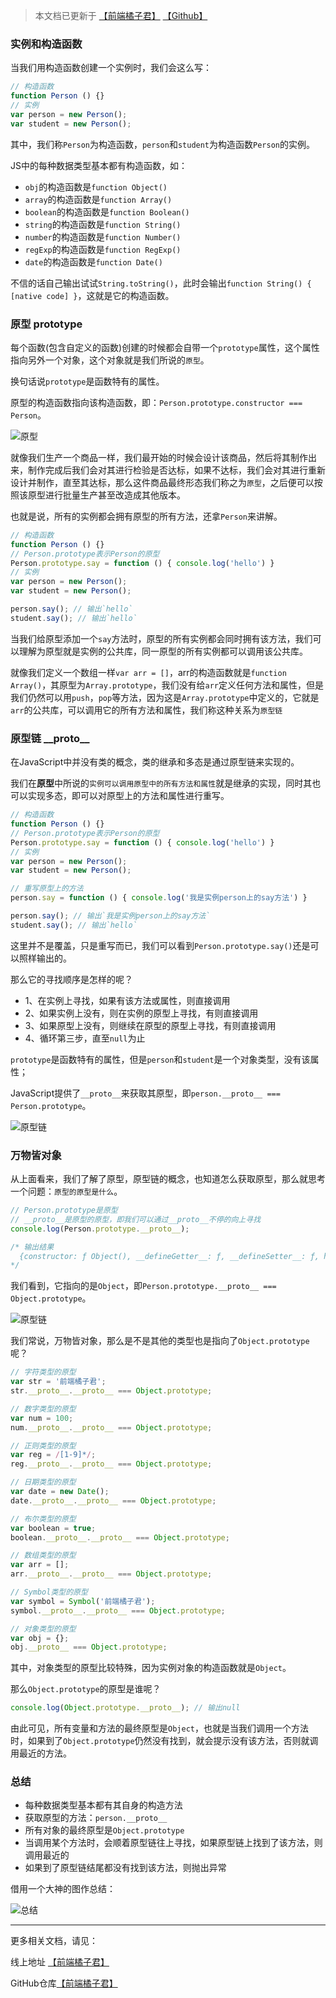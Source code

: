 > 本文档已更新于 [【前端橘子君】](http://xiaoysosheng.top/#/javascript/原型及原型链) [【Github】](https://github.com/xiaoyaosheng-yu/library/blob/master/javascript/原型及原型链.md)

### 实例和构造函数
当我们用构造函数创建一个实例时，我们会这么写：
```javascript
// 构造函数
function Person () {}
// 实例
var person = new Person();
var student = new Person();
```
其中，我们称`Person`为构造函数，`person`和`student`为构造函数`Person`的实例。

JS中的每种数据类型基本都有构造函数，如：

- `obj`的构造函数是`function Object()`
- `array`的构造函数是`function Array()`
- `boolean`的构造函数是`function Boolean()`
- `string`的构造函数是`function String()`
- `number`的构造函数是`function Number()`
- `regExp`的构造函数是`function RegExp()`
- `date`的构造函数是`function Date()`

不信的话自己输出试试`String.toString()`，此时会输出`function String() { [native code] }`，这就是它的构造函数。

### 原型 prototype
每个函数(包含自定义的函数)创建的时候都会自带一个`prototype`属性，这个属性指向另外一个对象，这个对象就是我们所说的`原型`。

换句话说`prototype`是函数特有的属性。

原型的构造函数指向该构造函数，即：`Person.prototype.constructor === Person`。

![原型](http://xiaoysosheng.top:5000/images/prototype/01.png)

就像我们生产一个商品一样，我们最开始的时候会设计该商品，然后将其制作出来，制作完成后我们会对其进行检验是否达标，如果不达标，我们会对其进行重新设计并制作，直至其达标，那么这件商品最终形态我们称之为`原型`，之后便可以按照该原型进行批量生产甚至改造成其他版本。

也就是说，所有的实例都会拥有原型的所有方法，还拿`Person`来讲解。

```javascript
// 构造函数
function Person () {}
// Person.prototype表示Person的原型
Person.prototype.say = function () { console.log('hello') }
// 实例
var person = new Person();
var student = new Person();

person.say(); // 输出`hello`
student.say(); // 输出`hello`
```

当我们给原型添加一个`say`方法时，原型的所有实例都会同时拥有该方法，我们可以理解为原型就是实例的公共库，同一原型的所有实例都可以调用该公共库。

就像我们定义一个数组一样`var arr = []`，arr的构造函数就是`function Array()`，其原型为`Array.prototype`，我们没有给`arr`定义任何方法和属性，但是我们仍然可以用`push`，`pop`等方法，因为这是`Array.prototype`中定义的，它就是`arr`的公共库，可以调用它的所有方法和属性，我们称这种关系为`原型链`

### 原型链  \_\_proto\_\_

在JavaScript中并没有类的概念，类的继承和多态是通过原型链来实现的。

我们在**原型**中所说的`实例可以调用原型中的所有方法和属性`就是继承的实现，同时其也可以实现多态，即可以对原型上的方法和属性进行重写。

```javascript
// 构造函数
function Person () {}
// Person.prototype表示Person的原型
Person.prototype.say = function () { console.log('hello') }
// 实例
var person = new Person();
var student = new Person();

// 重写原型上的方法
person.say = function () { console.log('我是实例person上的say方法') }

person.say(); // 输出`我是实例person上的say方法`
student.say(); // 输出`hello`
```

这里并不是覆盖，只是重写而已，我们可以看到`Person.prototype.say()`还是可以照样输出的。

那么它的寻找顺序是怎样的呢？
- 1、在实例上寻找，如果有该方法或属性，则直接调用
- 2、如果实例上没有，则在实例的原型上寻找，有则直接调用
- 3、如果原型上没有，则继续在原型的原型上寻找，有则直接调用
- 4、循环第三步，直至`null`为止

`prototype`是函数特有的属性，但是`person`和`student`是一个对象类型，没有该属性；

JavaScript提供了`__proto__`来获取其原型，即`person.__proto__ === Person.prototype`。

![原型链](http://xiaoysosheng.top:5000/images/prototype/02.png)

### 万物皆对象
从上面看来，我们了解了原型，原型链的概念，也知道怎么获取原型，那么就思考一个问题：`原型的原型是什么`。

```javascript
// Person.prototype是原型
// __proto__是原型的原型，即我们可以通过__proto__不停的向上寻找
console.log(Person.prototype.__proto__);

/* 输出结果
  {constructor: ƒ Object(), __defineGetter__: ƒ, __defineSetter__: ƒ, hasOwnProperty: ƒ, __lookupGetter__: ƒ, …}
*/
```
我们看到，它指向的是`Object`，即`Person.prototype.__proto__ === Object.prototype`。

![原型链](http://xiaoysosheng.top:5000/images/prototype/04.png)

我们常说，万物皆对象，那么是不是其他的类型也是指向了`Object.prototype`呢？

```javascript
// 字符类型的原型
var str = '前端橘子君';
str.__proto__.__proto__ === Object.prototype;

// 数字类型的原型
var num = 100;
num.__proto__.__proto__ === Object.prototype;

// 正则类型的原型
var reg = /[1-9]*/;
reg.__proto__.__proto__ === Object.prototype;

// 日期类型的原型
var date = new Date();
date.__proto__.__proto__ === Object.prototype;

// 布尔类型的原型
var boolean = true;
boolean.__proto__.__proto__ === Object.prototype;

// 数组类型的原型
var arr = [];
arr.__proto__.__proto__ === Object.prototype;

// Symbol类型的原型
var symbol = Symbol('前端橘子君');
symbol.__proto__.__proto__ === Object.prototype;

// 对象类型的原型
var obj = {};
obj.__proto__ === Object.prototype;
```

其中，对象类型的原型比较特殊，因为实例对象的构造函数就是`Object`。

那么`Object.prototype`的原型是谁呢？

```javascript
console.log(Object.prototype.__proto__); // 输出null
```
由此可见，所有变量和方法的最终原型是`Object`，也就是当我们调用一个方法时，如果到了`Object.prototype`仍然没有找到，就会提示没有该方法，否则就调用最近的方法。

### 总结
- 每种数据类型基本都有其自身的构造方法
- 获取原型的方法：`person.__proto__`
- 所有对象的最终原型是`Object.prototype`
- 当调用某个方法时，会顺着原型链往上寻找，如果原型链上找到了该方法，则调用最近的
- 如果到了原型链结尾都没有找到该方法，则抛出异常

借用一个大神的图作总结：

![总结](http://xiaoysosheng.top:5000/images/prototype/03.jpg)

----------

更多相关文档，请见：

线上地址 [【前端橘子君】](http://xiaoysosheng.top)

GitHub仓库[【前端橘子君】](https://github.com/xiaoyaosheng-yu/library)